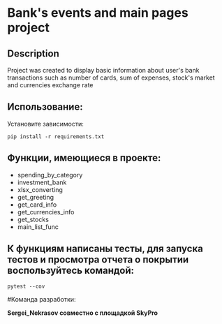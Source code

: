 # Bank's events and main pages project
## Description
Project was created to display basic information about user's bank transactions such as
number of cards, sum of expenses, stock's market and currencies exchange rate
## Использование:
Установите зависимости:
```chatinput
pip install -r requirements.txt
```
## Функции, имеющиеся в проекте:
- spending_by_category
- investment_bank
- xlsx_converting
- get_greeting
- get_card_info
- get_currencies_info
- get_stocks
- main_list_func

## К функциям написаны тесты, для запуска тестов и просмотра отчета о покрытии воспользуйтесь командой:

```commandline
pytest --cov
```
#Команда разработки:

**Sergei_Nekrasov совместно с площадкой SkyPro**
